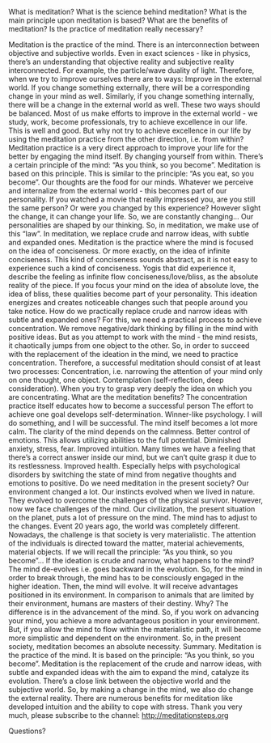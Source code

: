 What is meditation?
 What is the science behind meditation? What is the main principle upon meditation is based?
 What are the benefits of meditation? Is the practice of meditation really necessary?

Meditation is the practice of the mind. There is an interconnection between objective and subjective worlds. Even in exact sciences - like in physics, there’s an understanding that objective reality and subjective reality interconnected. For example, the particle/wave duality of light. Therefore, when we try to improve ourselves there are to ways:
Improve in the external world. If you change something externally, there will be a corresponding change in your mind as well. 
Similarly, if you change something internally, there will be a change in the external world as well.
These two ways should be balanced.
Most of us make efforts to improve in the external world - we study, work, become professionals, try to achieve excellence in our life. This is well and good. But why not try to achieve excellence in our life by using the meditation practice from the other direction, i.e. from within? 
Meditation practice is a very direct approach to improve your life for the better by engaging the mind itself. By changing yourself from within. 
There’s a certain principle of the mind: “As you think, so you become”. Meditation is based on this principle. This is similar to the principle: “As you eat, so you become”. Our thoughts are the food for our minds. Whatever we perceive and internalize from the external world - this becomes part of our personality. If you watched a movie that really impressed you, are you still the same person? Or were you changed by this experience? However slight the change, it can change your life. So, we are constantly changing… Our personalities are shaped by our thinking. So, in meditation, we make use of this “law”. In meditation, we replace crude and narrow ideas, with subtle and expanded ones.
Meditation is the practice where the mind is focused on the idea of conciseness. Or more exactly, on the idea of infinite conciseness. This kind of conciseness sounds abstract, as it is not easy to experience such a kind of conciseness. Yogis that did experience it, describe the feeling as infinite flow conciseness/love/bliss, as the absolute reality of the piece. If you focus your mind on the idea of absolute love, the idea of bliss, these qualities become part of your personality. This ideation energizes and creates noticeable changes such that people around you take notice. 
How do we practically replace crude and narrow ideas with subtle and expanded ones? For this, we need a practical process to achieve concentration. We remove negative/dark thinking by filling in the mind with positive ideas. But as you attempt to work with the mind - the mind resists, it chaotically jumps from one object to the other. So, in order to succeed with the replacement of the ideation in the mind, we need to practice concentration. 
Therefore, a successful meditation should consist of at least two processes: 
Concentration, i.e. narrowing the attention of your mind only on one thought, one object.
Contemplation (self-reflection, deep consideration). When you try to grasp very deeply the idea on which you are concentrating.
What are the meditation benefits?
The concentration practice itself educates how to become a successful person
The effort to achieve one goal develops self-determination. Winner-like psychology. I will do something, and I will be successful.
The mind itself becomes a lot more calm. The clarity of the mind depends on the calmness. Better control of emotions. This allows utilizing abilities to the full potential.
Diminished anxiety, stress, fear. 
Improved intuition. Many times we have a feeling that there’s a correct answer inside our mind, but we can’t quite grasp it due to its restlessness. 
Improved health. Especially helps with psychological disorders by switching the state of mind from negative thoughts and emotions to positive. 
Do we need meditation in the present society?
Our environment changed a lot. Our instincts evolved when we lived in nature. They evolved to overcome the challenges of the physical survivor. However, now we face challenges of the mind. Our civilization, the present situation on the planet, puts a lot of pressure on the mind. The mind has to adjust to the changes. 
Event 20 years ago, the world was completely different. Nowadays, the challenge is that society is very materialistic. The attention of the individuals is directed toward the matter, material achievements, material objects.  If we will recall the principle: “As you think, so you become”... If the ideation is crude and narrow, what happens to the mind? The mind de-evolves i.e. goes backward in the evolution. 
So, for the mind in order to break through, the mind has to be consciously engaged in the higher ideation. Then, the mind will evolve. It will receive advantages positioned in its environment. 
In comparison to animals that are limited by their environment, humans are masters of their destiny. Why? The difference is in the advancement of the mind. So, if you work on advancing your mind, you achieve a more advantageous position in your environment. But, if you allow the mind to flow within the materialistic path, it will become more simplistic and dependent on the environment. So, in the present society, meditation becomes an absolute necessity. 
Summary.
Meditation is the practice of the mind.
It is based on the principle: “As you think, so you become”.
Meditation is the replacement of the crude and narrow ideas, with subtle and expanded ideas with the aim to expand the mind, catalyze its evolution.
There’s a close link between the objective world and the subjective world. So, by making a change in the mind, we also do change the external reality. 
There are numerous benefits for meditation like developed intuition and the ability to cope with stress.
Thank you very much, please subscribe to the channel: http://meditationsteps.org

 Questions?
